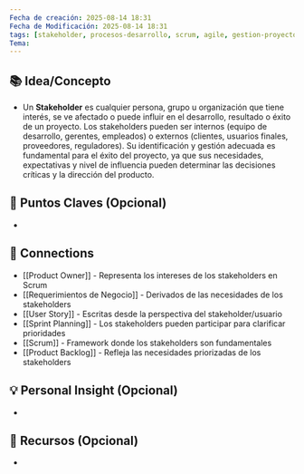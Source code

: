 ```yaml
---
Fecha de creación: 2025-08-14 18:31
Fecha de Modificación: 2025-08-14 18:31
tags: [stakeholder, procesos-desarrollo, scrum, agile, gestion-proyectos]
Tema:
---
```



## 📚 Idea/Concepto 
- Un **Stakeholder** es cualquier persona, grupo u organización que tiene interés, se ve afectado o puede influir en el desarrollo, resultado o éxito de un proyecto. Los stakeholders pueden ser internos (equipo de desarrollo, gerentes, empleados) o externos (clientes, usuarios finales, proveedores, reguladores). Su identificación y gestión adecuada es fundamental para el éxito del proyecto, ya que sus necesidades, expectativas y nivel de influencia pueden determinar las decisiones críticas y la dirección del producto.


## 📌 Puntos Claves (Opcional)
- 

## 🔗 Connections
- [[Product Owner]] - Representa los intereses de los stakeholders en Scrum
- [[Requerimientos de Negocio]] - Derivados de las necesidades de los stakeholders
- [[User Story]] - Escritas desde la perspectiva del stakeholder/usuario
- [[Sprint Planning]] - Los stakeholders pueden participar para clarificar prioridades
- [[Scrum]] - Framework donde los stakeholders son fundamentales
- [[Product Backlog]] - Refleja las necesidades priorizadas de los stakeholders

## 💡 Personal Insight (Opcional)
- 
## 🧾 Recursos (Opcional)
- 
